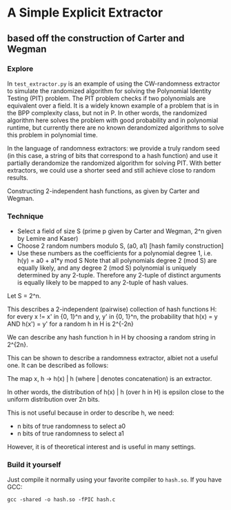 # A Simple Explicit Extractor
## based off the construction of Carter and Wegman

### Explore

In `test_extractor.py` is an example of using the CW-randomness extractor to simulate the randomized algorithm for solving the Polynomial Identity Testing (PIT) problem. The PIT problem checks if two polynomials are equivalent over a field. It is a widely known example of a problem that is in the BPP complexity class, but not in P. In other words, the randomized algorithm here solves the problem with good probability and in polynomial runtime, but currently there are no known derandomized algorithms to solve this problem in polynomial time.  

In the language of randomness extractors: we provide a truly random seed (in this case, a string of bits that correspond to a hash function) and use it partially derandomize the randomized algorithm for solving PIT. With better extractors, we could use a shorter seed and still achieve close to random results. 

Constructing 2-independent hash functions, as given by Carter and Wegman.

### Technique
- Select a field of size S (prime p given by Carter and Wegman, 2^n given by Lemire and Kaser)
- Choose 2 random numbers modulo S, (a0, a1) [hash family construction]
- Use these numbers as the coefficients for a polynomial degree 1, i.e.
    h(y) = a0 + a1*y mod S
Note that all polynomials degree 2 (mod S) are equally likely, and any degree 2 (mod S) polynomial is uniquely determined 
by any 2-tuple. Therefore any 2-tuple of distinct arguments is equally likely to be mapped to any 2-tuple of hash values.

Let S = 2^n.

This describes a 2-independent (pairwise) collection of hash functions H:
    for every x != x' in {0, 1}^n and y, y' in {0, 1}^n, 
    the probability that h(x) = y AND h(x') = y' for a random h in H is 2^{-2n}

We can describe any hash function h in H by choosing a random string in 2^{2n}. 

This can be shown to describe a randomness extractor, albiet not a useful one. It can be described as follows:

The map x, h -> h(x) | h (where | denotes concatenation) is an extractor. 

In other words, the distribution of h(x) | h (over h in H) is epsilon close to the uniform distribution over 2n bits. 

This is not useful because in order to describe h, we need:
 - n bits of true randomness to select a0
 - n bits of true randomness to select a1

However, it is of theoretical interest and is useful in many settings. 

### Build it yourself
Just compile it normally using your favorite compiler to `hash.so`. If you have GCC:

```
gcc -shared -o hash.so -fPIC hash.c
```
